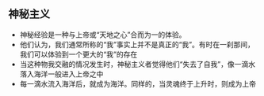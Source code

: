 ## 神秘主义
- 神秘经验是一种与上帝或“天地之心”合而为一的体验。
- 他们认为，我们通常所称的“我”事实上并不是真正的“我”。有时在一刹那间，我们可以体验到一个更大的“我”的存在
- 当这种物我交融的情况发生时，神秘主义者觉得他们“失去了自我”，像一滴水落入海洋一般进入上帝之中
- 每一滴水流入海洋后，就成为海洋。同样的，当灵魂终于上升时，则成为上帝
